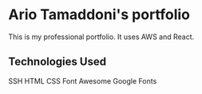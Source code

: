 # Ario Tamaddoni's portfolio

This is my professional portfolio. It uses AWS and React.

## Technologies Used

SSH
HTML
CSS
Font Awesome
Google Fonts
